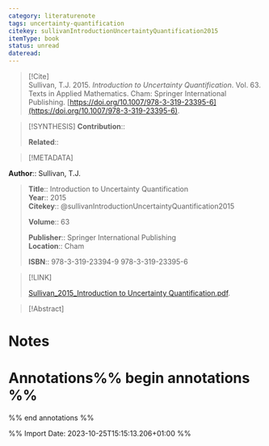 ```yaml
---
category: literaturenote
tags: uncertainty-quantification
citekey: sullivanIntroductionUncertaintyQuantification2015
itemType: book
status: unread  
dateread:  
---
```


> [!Cite]  
> Sullivan, T.J. 2015. _Introduction to Uncertainty Quantification_. Vol. 63. Texts in Applied Mathematics. Cham: Springer International Publishing. [https://doi.org/10.1007/978-3-319-23395-6](https://doi.org/10.1007/978-3-319-23395-6).

> [!SYNTHESIS] 
>**Contribution**::
>
>**Related**:: 
>

> [!METADATA]  
>
**Author**:: Sullivan, T.J.<br>
> **Title**:: Introduction to Uncertainty Quantification    
> **Year**:: 2015     
> **Citekey**:: @sullivanIntroductionUncertaintyQuantification2015    
>    
>**Volume**:: 63    
>     
>    
>**Publisher**:: Springer International Publishing    
>**Location**:: Cham     
>    
>    
>**ISBN**:: 978-3-319-23394-9 978-3-319-23395-6

> [!LINK] 
>
> [Sullivan_2015_Introduction to Uncertainty Quantification.pdf](file:///Users/steven/Library/CloudStorage/GoogleDrive-steven.golovkine@ul.ie/My%20Drive/bibliography/Springer%20International%20Publishing/2015/Sullivan_2015_Introduction%20to%20Uncertainty%20Quantification.pdf).

>[!Abstract]
>>


# Notes<br>
# Annotations%% begin annotations %%  
 
  
%% end annotations %%

%% Import Date: 2023-10-25T15:15:13.206+01:00 %%

